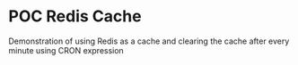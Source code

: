 # POC Redis Cache 

Demonstration of using Redis as a cache and clearing the cache after every minute using CRON expression